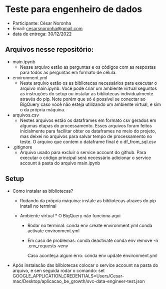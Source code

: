 # Teste para engenheiro de dados 
- Participante: César Noronha
- Email: cesarsnoronha@gmail.com
- data de entrega: 30/12/2022

## Arquivos nesse repositório:
- main.ipynb 
    - Nesse arquivo estão as perguntas e os códigos com as respostas para todos as perguntas em formato de célula.
- environment.yml
    - Neste arquivo estão os as bibliotecas necessários para executar o arquivo main.ipynb. Você pode criar um ambiente virtual seguntos as instruções do setup ou instalar as bibliotecas individualmente através do pip. Note porém que só é possível se conectar ao BigQuery caso você não esteja utilizando um ambiente virtual, e sim o da própria máquina.
- arquivos.csv
    - Nestes arquivos estão os dataframes em formato csv gerados em algumas etapas do processamento. Esses arquivos foram feitos inicialmente para facilitar obter os dataframes no meio do projeto, mas deixei no arquivos para salvar tempo de processamento no teste. O arquivo que contem o dataframe final é o df_from_sql.csv
- .gitignore
    - Arquivo usado para excluir o service account do github. Para executar o código principal será necessário adicionar o service account à pasta do arquivo main.ipynb


## Setup

- Como instalar as bibliotecas?
    - Rodando da própria máquina:
        instale as bibliotecas atraves do pip install no terminal


    - Ambiente virtual       * O BigQuery não funciona aqui
        - Rodar no terminal:
            conda env create environment.yml 
            conda activate environment.yml 

        - Em caso de problemas:
            conda deactivate
            conda env remove -n .env_requests-venv
            
            Caso aconteça algum erro:
            conda env update environment.yml 

- Após instalacão das bilbiotecas colocar o service account na pasta do arquivo, e sen seguida rodar o comando:
    set GOOGLE_APPLICATION_CREDENTIALS=Users/Cesar-mac/Desktop/aplicacao_be_growth/svc-data-engineer-test.json


